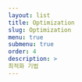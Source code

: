 ```yaml
---
layout: list
title: Optimization
slug: Optimization
menu: true
submenu: true
order: 4
description: >
최적화 기법
---
```

